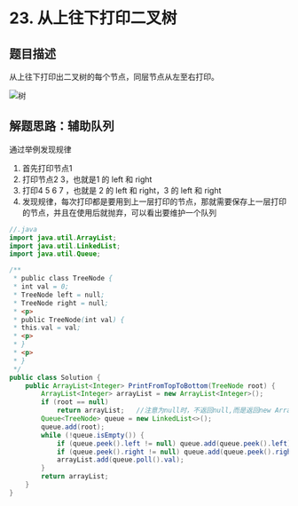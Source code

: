 # 23. 从上往下打印二叉树

## 题目描述

从上往下打印出二叉树的每个节点，同层节点从左至右打印。

![树](https://note.youdao.com/yws/public/resource/03dfd851f24b216e58d1d651eff575ae/xmlnote/BDF64EBAE24F4DCAAF3CC2B9F04AFCA2/6014)

## 解题思路：辅助队列

通过举例发现规律
1. 首先打印节点1
2. 打印节点2 3，也就是1 的 left 和 right
3. 打印4 5 6 7 ，也就是 2 的 left 和 right，3 的 left 和 right
4. 发现规律，每次打印都是要用到上一层打印的节点，那就需要保存上一层打印的节点，并且在使用后就抛弃，可以看出要维护一个队列

```java
//.java
import java.util.ArrayList;
import java.util.LinkedList;
import java.util.Queue;

/**
 * public class TreeNode {
 * int val = 0;
 * TreeNode left = null;
 * TreeNode right = null;
 * <p>
 * public TreeNode(int val) {
 * this.val = val;
 * <p>
 * }
 * <p>
 * }
 */
public class Solution {
    public ArrayList<Integer> PrintFromTopToBottom(TreeNode root) {
        ArrayList<Integer> arrayList = new ArrayList<Integer>();
        if (root == null)
            return arrayList;   //注意为null时，不返回null,而是返回new ArrayList,即 []
        Queue<TreeNode> queue = new LinkedList<>();
        queue.add(root);
        while (!queue.isEmpty()) {
            if (queue.peek().left != null) queue.add(queue.peek().left);
            if (queue.peek().right != null) queue.add(queue.peek().right);
            arrayList.add(queue.poll().val);
        }
        return arrayList;
    }
}
```